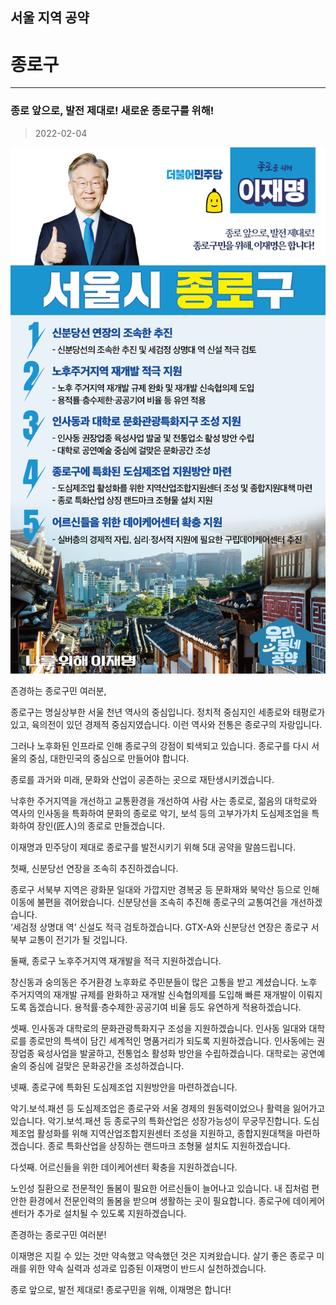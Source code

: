 
## 서울 지역 공약

# 종로구

---

### 종로 앞으로, 발전 제대로! 새로운 종로구를 위해!
> 2022-02-04

![종로 지역공약](./005_001_023.png)

존경하는 종로구민 여러분, 

종로구는 명실상부한 서울 천년 역사의 중심입니다.
정치적 중심지인 세종로와 태평로가 있고, 육의전이 있던 경제적 중심지였습니다. 
이런 역사와 전통은 종로구의 자랑입니다. 

그러나 노후화된 인프라로 인해 종로구의 강점이 퇴색되고 있습니다.
종로구를 다시 서울의 중심, 대한민국의 중심으로 만들어야 합니다. 

종로를 과거와 미래, 문화와 산업이 공존하는 곳으로 재탄생시키겠습니다. 

낙후한 주거지역을 개선하고 교통환경을 개선하여 사람 사는 종로로, 
젊음의 대학로와 역사의 인사동을 특화하여 문화의 종로로
악기, 보석 등의 고부가가치 도심제조업을 특화하여 장인(匠人)의 종로로 만들겠습니다.

이재명과 민주당이 제대로 종로구를 발전시키기 위해 5대 공약을 말씀드립니다.

첫째, 신분당선 연장을 조속히 추진하겠습니다.

종로구 서북부 지역은 광화문 일대와 가깝지만 
경복궁 등 문화재와 북악산 등으로 인해 이동에 불편을 겪어왔습니다.
신분당선을 조속히 추진해 종로구의 교통여건을 개선하겠습니다.  
‘세검정 상명대 역’ 신설도 적극 검토하겠습니다. 
GTX-A와 신분당선 연장은 종로구 서북부 교통이 전기가 될 것입니다. 

둘째, 종로구 노후주거지역 재개발을 적극 지원하겠습니다.

창신동과 숭의동은 주거환경 노후화로 주민분들이 많은 고통을 받고 계셨습니다.
노후 주거지역의 재개발 규제를 완화하고 
재개발 신속협의제를 도입해 빠른 재개발이 이뤄지도록 돕겠습니다. 
용적률·층수제한·공공기여 비율 등도 유연하게 적용하겠습니다. 

셋째. 인사동과 대학로의 문화관광특화지구 조성을 지원하겠습니다.
인사동 일대와 대학로를 종로만의 특색이 담긴 
세계적인 명품거리가 되도록 지원하겠습니다. 
인사동에는 권장업종 육성사업을 발굴하고, 전통업소 활성화 방안을 수립하겠습니다.
대학로는 공연예술의 중심에 걸맞은 문화공간을 조성하겠습니다.

넷째. 종로구에 특화된 도심제조업 지원방안을 마련하겠습니다. 

악기․보석․패션 등 도심제조업은 종로구와 서울 경제의 원동력이었으나 
활력을 잃어가고 있습니다.
악기․보석․패션 등 종로구의 특화산업은 성장가능성이 무궁무진합니다.
도심제조업 활성화를 위해 지역산업조합지원센터 조성을 지원하고, 
종합지원대책을 마련하겠습니다.
종로 특화산업을 상징하는 랜드마크 조형물 설치도 지원하겠습니다. 

다섯째. 어르신들을 위한 데이케어센터 확충을 지원하겠습니다. 

노인성 질환으로 전문적인 돌봄이 필요한 어르신들이 늘어나고 있습니다.
내 집처럼 편안한 환경에서 전문인력의 돌봄을 받으며 생활하는 곳이 필요합니다.
종로구에 데이케어센터가 추가로 설치될 수 있도록 지원하겠습니다. 

존경하는 종로구민 여러분!

이재명은 지킬 수 있는 것만 약속했고 
약속했던 것은 지켜왔습니다.
살기 좋은 종로구 미래를 위한 약속
실력과 성과로 입증된 이재명이 반드시 실천하겠습니다.

종로 앞으로, 발전 제대로!
종로구민을 위해, 이재명은 합니다!